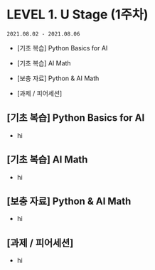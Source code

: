 # LEVEL 1. U Stage (1주차)

`2021.08.02 - 2021.08.06`

- [기초 복습] Python Basics for AI

- [기초 복습] AI Math

- [보충 자료] Python & AI Math

- [과제 / 피어세션]

## [기초 복습] Python Basics for AI

- hi

## [기초 복습] AI Math

- hi

## [보충 자료] Python & AI Math

- hi

## [과제 / 피어세션]

- hi
